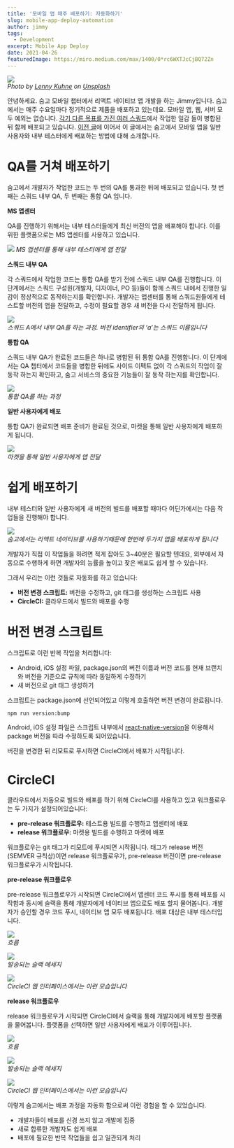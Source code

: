 ```yaml
---
title: '모바일 앱 매주 배포하기: 자동화하기'
slug: mobile-app-deploy-automation
author: jimmy
tags:
  - Development
excerpt: Mobile App Deploy
date: 2021-04-26
featuredImage: https://miro.medium.com/max/1400/0*rc6WXTJcCjBQ72Zn
---
```


![](https://miro.medium.com/max/1400/0*rc6WXTJcCjBQ72Zn)  
_Photo by <u>[Lenny Kuhne](https://unsplash.com/@lennykuhne?utm_source=medium&utm_medium=referral)</u> on <u>[Unsplash](https://unsplash.com/?utm_source=medium&utm_medium=referral)</u>_

안녕하세요. 숨고 모바일 챕터에서 리액트 네이티브 앱 개발을 하는 Jimmy입니다.
숨고에서는 매주 수요일마다 정기적으로 제품을 배포하고 있는데요. 모바일 앱, 웹, 서버 모두 예외는 없습니다. <u>[각기 다른 목표를 가진 여러 스쿼드]()</u>에서 작업한 일감 들이 병합된 뒤 함께 배포되고 있습니다.
<u>[이전 글]()</u>에 이어서 이 글에서는 숨고에서 모바일 앱을 일반 사용자와 내부 테스터에게 배포하는 방법에 대해 소개합니다.

# QA를 거쳐 배포하기

숨고에서 개발자가 작업한 코드는 두 번의 QA를 통과한 뒤에 배포되고 있습니다. 첫 번째는 스쿼드 내부 QA, 두 번째는 통합 QA 입니다.

**MS 앱센터**

QA를 진행하기 위해서는 내부 테스터들에게 최신 버전의 앱을 배포해야 합니다. 이를 위한 플랫폼으로는 MS 앱센터를 사용하고 있습니다.

![](https://miro.medium.com/max/700/1*2ip-wQxJDzx4sVwSnITo-g.png)
_MS 앱센터를 통해 내부 테스터에게 앱 전달_

**스쿼드 내부 QA**

각 스쿼드에서 작업한 코드는 통합 QA를 받기 전에 스쿼드 내부 QA를 진행합니다. 이 단계에서는 스쿼드 구성원(개발자, 디자이너, PO 등)들이 함께 스쿼드 내에서 진행한 일감이 정상적으로 동작하는지를 확인합니다. 개발자는 앱센터를 통해 스쿼드원들에게 테스트할 버전의 앱을 전달하고, 수정이 필요할 경우 새 버전을 다시 전달하게 됩니다.

![](https://miro.medium.com/max/700/1*dP-8fu-s3kl5i58yuN2TAA.png)  
_스쿼드 A에서 내부 QA를 하는 과정. 버전 identifier의 ‘a’는 스쿼드 이름입니다_

**통합 QA**

스쿼드 내부 QA가 완료된 코드들은 하나로 병합된 뒤 통합 QA를 진행합니다. 이 단계에서는 QA 챕터에서 코드들을 병합한 뒤에도 사이드 이펙트 없이 각 스쿼드의 작업이 잘 동작 하는지 확인하고, 숨고 서비스의 중요한 기능들이 잘 동작 하는지를 확인합니다.

![](https://miro.medium.com/max/700/1*nu0rwkU2vS_PRejkm1b4YA.png)  
_통합 QA를 하는 과정_

**일반 사용자에게 배포**

통합 QA가 완료되면 배포 준비가 완료된 것으로, 마켓을 통해 일반 사용자에게 배포하게 됩니다.

![](https://miro.medium.com/max/700/1*Yjj_-pndKmLWjsXzXeVCOQ.png)  
_마켓을 통해 일반 사용자에게 앱 전달_

# 쉽게 배포하기

내부 테스터와 일반 사용자에게 새 버전의 빌드를 배포할 때마다 어딘가에서는 다음 작업들을 진행해야 합니다.

![](https://miro.medium.com/max/700/1*f-c-wIjP2arI4rnm1hxZnw.png)  
_숨고에서는 리액트 네이티브를 사용하기때문에 한번에 두가지 앱을 배포하게 됩니다_

개발자가 직접 이 작업들을 하려면 적게 잡아도 3~40분은 필요할 텐데요, 외부에서 자동으로 수행하게 하면 개발자의 능률을 높이고 잦은 배포도 쉽게 할 수 있습니다.

그래서 우리는 이런 것들로 자동화를 하고 있습니다:

- **버전 변경 스크립트:** 버전을 수정하고, git 태그를 생성하는 스크립트 사용
- **CircleCI:** 클라우드에서 빌드와 배포를 수행

# 버전 변경 스크립트

스크립트로 이런 반복 작업을 처리합니다:

- Android, iOS 설정 파일, package.json의 버전 이름과 버전 코드를 현재 브랜치와 버전을 기준으로 규칙에 따라 동일하게 수정하기
- 새 버전으로 git 태그 생성하기

스크립트는 package.json에 선언되어있고 이렇게 호출하면 버전 변경이 완료됩니다.

```zsh
npm run version:bump
```

Android, iOS 설정 파일은 스크립트 내부에서 [react-native-version](https://github.com/stovmascript/react-native-version)을 이용해서 package 버전을 따라 수정하도록 되어있습니다.

버전을 변경한 뒤 리모트로 푸시하면 CircleCI에서 배포가 시작됩니다.

# CircleCI

클라우드에서 자동으로 빌드와 배포를 하기 위해 CircleCI를 사용하고 있고 워크플로우는 두 가지가 설정되어있습니다:

- **pre-release 워크플로우:** 테스트용 빌드를 수행하고 앱센터에 배포
- **release 워크플로우:** 마켓용 빌드를 수행하고 마켓에 배포

워크플로우는 git 태그가 리모트에 푸시되면 시작됩니다. 태그가 release 버전(SEMVER 규칙상)이면 release 워크플로우가, pre-release 버전이면 pre-release 워크플로우가 시작됩니다.

**pre-release 워크플로우**

pre-release 워크플로우가 시작되면 CircleCI에서 앱센터 코드 푸시를 통해 배포를 시작함과 동시에 슬랙을 통해 개발자에게 네이티브 앱으로도 배포 할지 물어봅니다. 개발자가 승인할 경우 코드 푸시, 네이티브 앱 모두 배포됩니다. 배포 대상은 내부 테스터입니다.

![](https://miro.medium.com/max/700/1*FJLSjRo5FikTcrg8xXkrtA.png)  
_흐름_

![](https://miro.medium.com/max/700/1*mqKbO0xJuJFcDnoAobHMJQ.png)  
_발송되는 슬랙 메세지_

![](https://miro.medium.com/max/700/1*BcLZLBDY2ft_I5wcSMfIpQ.png)  
_CircleCI 웹 인터페이스에서는 이런 모습입니다_

**release 워크플로우**

release 워크플로우가 시작되면 CircleCI에서 슬랙을 통해 개발자에게 배포할 플랫폼을 물어봅니다. 플랫폼을 선택하면 일반 사용자에게 배포가 이루어집니다.

![](https://miro.medium.com/max/700/1*frhoF2x9dLVA3eZQsVBIag.png)  
_흐름_

![](https://miro.medium.com/max/700/1*1D3uYODP32f9I8uPY_tB-w.png)  
_발송되는 슬랙 메세지_

![](https://miro.medium.com/max/700/1*rWozYKtfkQXoriY-MptGEA.png)  
_CircleCI 웹 인터페이스에서는 이런 모습입니다_

이렇게 숨고에서는 배포 과정을 자동화 함으로써 이런 경험을 할 수 있었습니다.

- 개발자들이 배포를 신경 쓰지 않고 개발에 집중
- 새로 합류한 개발자도 쉽게 배포
- 배포에 필요한 반복 작업들을 쉽고 일관되게 처리
